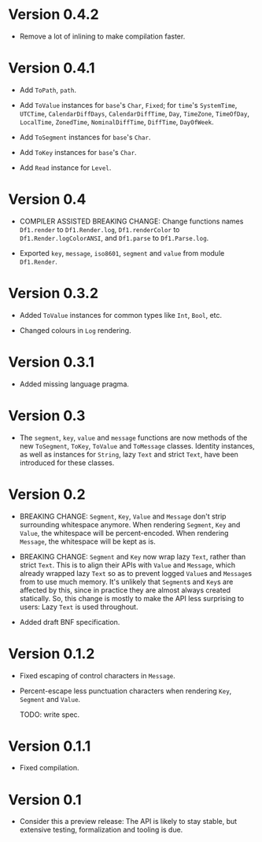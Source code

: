 # Version 0.4.2

* Remove a lot of inlining to make compilation faster.


# Version 0.4.1

* Add `ToPath`, `path`.

* Add `ToValue` instances for `base`'s `Char`, `Fixed`; for `time`'s
  `SystemTime`, `UTCTime`, `CalendarDiffDays`, `CalendarDiffTime`, `Day`,
  `TimeZone`, `TimeOfDay`, `LocalTime`, `ZonedTime`, `NominalDiffTime`,
  `DiffTime`, `DayOfWeek`.

* Add `ToSegment` instances for `base`'s `Char`.

* Add `ToKey` instances for `base`'s `Char`.

* Add `Read` instance for `Level`.


# Version 0.4

* COMPILER ASSISTED BREAKING CHANGE: Change functions names `Df1.render` to
  `Df1.Render.log`, `Df1.renderColor` to `Df1.Render.logColorANSI`, and
  `Df1.parse` to `Df1.Parse.log`.

* Exported `key`, `message`, `iso8601`, `segment` and `value` from module
  `Df1.Render`.


# Version 0.3.2

* Added `ToValue` instances for common types like `Int`, `Bool`, etc.

* Changed colours in `Log` rendering.


# Version 0.3.1

* Added missing language pragma.


# Version 0.3

* The `segment`, `key`, `value` and `message` functions are now methods of the
  new `ToSegment`, `ToKey`, `ToValue` and `ToMessage` classes.  Identity
  instances, as well as instances for `String`, lazy `Text` and strict `Text`,
  have been introduced for these classes.


# Version 0.2

* BREAKING CHANGE: `Segment`, `Key`, `Value` and `Message` don't strip
  surrounding whitespace anymore. When rendering `Segment`, `Key` and `Value`,
  the whitespace will be percent-encoded. When rendering `Message`, the
  whitespace will be kept as is.

* BREAKING CHANGE: `Segment` and `Key` now wrap lazy `Text`, rather than strict
  `Text`. This is to align their APIs with `Value` and `Message`, which already
  wrapped lazy `Text` so as to prevent logged `Value`s and `Message`s from
  to use much memory. It's unlikely that `Segment`s and `Key`s are affected by
  this, since in practice they are almost always created statically. So, this
  change is mostly to make the API less surprising to users: Lazy `Text` is used
  throughout.

* Added draft BNF specification.


# Version 0.1.2

* Fixed escaping of control characters in `Message`.

* Percent-escape less punctuation characters when rendering `Key`,
  `Segment` and `Value`.

  TODO: write spec.


# Version 0.1.1

* Fixed compilation.


# Version 0.1

* Consider this a preview release: The API is likely to stay stable, but
  extensive testing, formalization and tooling is due.
